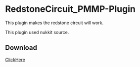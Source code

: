 # RedstoneCircuit_PMMP-Plugin
This plugin makes the redstone circuit will work.

This plugin used nukkit source.

## Download
[ClickHere](https://github.com/tedo0627/RedstoneCircuit_PMMP-Plugin/releases/download/1.0.1/RedstoneCircuit_v1.0.1.phar)
